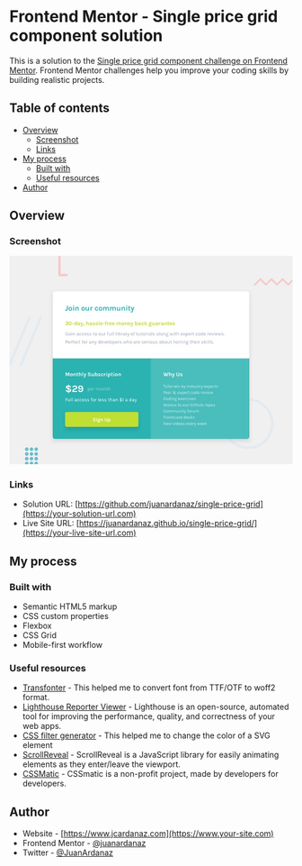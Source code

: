 # Frontend Mentor - Single price grid component solution

This is a solution to the [Single price grid component challenge on Frontend Mentor](https://www.frontendmentor.io/challenges/single-price-grid-component-5ce41129d0ff452fec5abbbc). Frontend Mentor challenges help you improve your coding skills by building realistic projects. 

## Table of contents

- [Overview](#overview)
  - [Screenshot](#screenshot)
  - [Links](#links)
- [My process](#my-process)
  - [Built with](#built-with)
  - [Useful resources](#useful-resources)
- [Author](#author)

## Overview

### Screenshot

![](./assets/img/screenshot.jpg)

### Links

- Solution URL: [https://github.com/juanardanaz/single-price-grid](https://your-solution-url.com)
- Live Site URL: [https://juanardanaz.github.io/single-price-grid/](https://your-live-site-url.com)

## My process

### Built with

- Semantic HTML5 markup
- CSS custom properties
- Flexbox
- CSS Grid
- Mobile-first workflow

### Useful resources

- [Transfonter](https://transfonter.org/) - This helped me to convert font from TTF/OTF to woff2 format.
- [Lighthouse Reporter Viewer](https://chrome.google.com/webstore/detail/lighthouse/blipmdconlkpinefehnmjammfjpmpbjk?hl=es) - Lighthouse is an open-source, automated tool for improving the performance, quality, and correctness of your web apps.
- [CSS filter generator](https://codepen.io/sosuke/pen/Pjoqqp) - This helped me to change the color of a SVG element
- [ScrollReveal](https://scrollrevealjs.org/) - ScrollReveal is a JavaScript library for easily animating elements as they enter/leave the viewport.
- [CSSMatic](https://www.cssmatic.com/box-shadow) - CSSmatic is a non-profit project, made by developers for developers.

## Author

- Website - [https://www.jcardanaz.com](https://www.your-site.com)
- Frontend Mentor - [@juanardanaz](https://www.frontendmentor.io/profile/yourusername)
- Twitter - [@JuanArdanaz](https://www.twitter.com/yourusername)